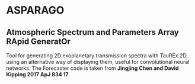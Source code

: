 # ASPARAGO
## Atmospheric Spectrum and Parameters Array RApid GeneratOr

Tool for generating 2D exoplanetary transmission spectra with TauREx 2D, using an alternative way of displaying them, useful for convolutional neural networks. The Forecaster code is taken from __Jingjing Chen and David Kipping 2017 ApJ 834 17__
